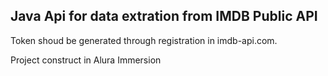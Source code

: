 ## Java Api for data extration from IMDB Public API
Token shoud be generated through registration in imdb-api.com.

Project construct in Alura Immersion
